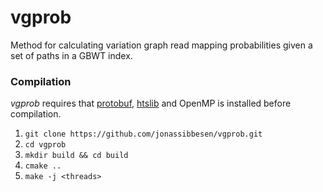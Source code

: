 # vgprob
Method for calculating variation graph read mapping probabilities given a set of paths in a GBWT index.

### Compilation
*vgprob* requires that [protobuf](https://github.com/protocolbuffers/protobuf), [htslib](https://github.com/samtools/htslib) and OpenMP is installed before compilation. 

1. `git clone https://github.com/jonassibbesen/vgprob.git`
2. `cd vgprob`
3. `mkdir build && cd build`
4. `cmake ..`
5. `make -j <threads>`
